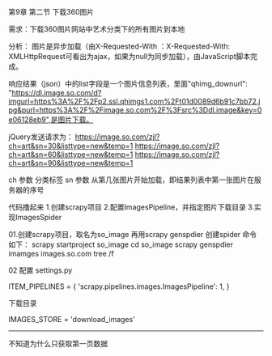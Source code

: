 第9章 第二节 下载360图片

需求：下载360图片网站中艺术分类下的所有图片到本地

分析：
图片是异步加载（由X-Requested-With ：X-Requested-With: XMLHttpRequest可看出为ajax，如果为null为同步加载），由JavaScript脚本完成。

响应结果（json）中的list字段是一个图片信息列表，里面"qhimg_downurl": "https://dl.image.so.com/d?imgurl=https%3A%2F%2Fp2.ssl.qhimgs1.com%2Ft01d0089d6b91c7bb72.jpg&purl=https%3A%2F%2Fimage.so.com%2F%3Fsrc%3Ddl.image&key=0e06128eb9",是图片下载。

jQuery发送请求为：
https://image.so.com/zjl?ch=art&sn=30&listtype=new&temp=1
https://image.so.com/zjl?ch=art&sn=60&listtype=new&temp=1
https://image.so.com/zjl?ch=art&sn=90&listtype=new&temp=1

ch 参数 分类标签
sn 参数 从第几张图片开始加载，即结果列表中第一张图片在服务器的序号

代码撸起来
1.创建scrapy项目
2.配置ImagesPipeline，并指定图片下载目录
3.实现ImagesSpider

01.创建scrapy项目，取名为so_image 再用scrapy genspdier 创建spider
命令如下：
scrapy startproject so_image
cd so_image
scrapy genspdier imamges images.so.com
tree /f


02 配置 settings.py

ITEM_PIPELINES = {
    'scrapy.pipelines.images.ImagesPipeline': 1,
}

下载目录

IMAGES_STORE = 'download_images'

----------
不知道为什么只获取第一页数据


